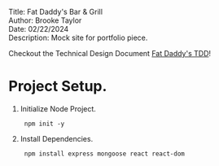 Title: Fat Daddy's Bar & Grill  
Author: Brooke Taylor  
Date: 02/22/2024  
Description: Mock site for portfolio piece. 

Checkout the Technical Design Document [Fat Daddy's TDD](https://docs.google.com/document/d/1oZfHxgMvj7Zx0RHffPK8XAg7wZ4HW99V2QlM-SeZMs0/edit?usp=sharing)!

# Project Setup. 

1. Initialize Node Project. 

        npm init -y

2. Install Dependencies. 

        npm install express mongoose react react-dom







